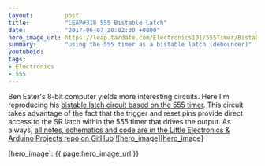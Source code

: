 ```yaml
---
layout:         post
title:          "LEAP#318 555 Bistable Latch"
date:           "2017-06-07 20:02:30 +0800"
hero_image_url: https://leap.tardate.com/Electronics101/555Timer/Bistable/assets/Bistable_build.jpg
summary:        "using the 555 timer as a bistable latch (debouncer)"
youtubeid:
tags:
- Electronics
- 555
---
```


Ben Eater's 8-bit computer yields more interesting circuits.
Here I'm reproducing his [bistable latch circuit based on the 555 timer](https://www.youtube.com/watch?v=WCwJNnx36Rk).
This circuit takes advantage of the fact that the trigger and reset pins provide direct access to the SR latch within the 555 timer that drives the output.
As always, [all notes, schematics and code are in the Little Electronics & Arduino Projects repo on GitHub][project]
[![hero_image][hero_image]][project]

[leap]: https://leap.tardate.com
[project]: https://github.com/tardate/LittleArduinoProjects/tree/master/Electronics101/555Timer/Bistable
[hero_image]: {{ page.hero_image_url }}
